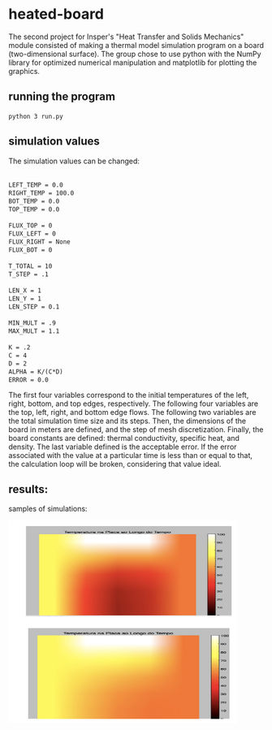 # heated-board

The second project for Insper's "Heat Transfer and Solids Mechanics" module consisted of making a thermal model simulation program on a board (two-dimensional surface). The group chose to use python with the NumPy library for optimized numerical manipulation and matplotlib for plotting the graphics.

## running the program

```
python 3 run.py
```


## simulation values

The simulation values can be changed:

```

LEFT_TEMP = 0.0
RIGHT_TEMP = 100.0
BOT_TEMP = 0.0
TOP_TEMP = 0.0

FLUX_TOP = 0
FLUX_LEFT = 0
FLUX_RIGHT = None
FLUX_BOT = 0

T_TOTAL = 10
T_STEP = .1

LEN_X = 1
LEN_Y = 1
LEN_STEP = 0.1

MIN_MULT = .9
MAX_MULT = 1.1

K = .2
C = 4
D = 2
ALPHA = K/(C*D)
ERROR = 0.0

```

The first four variables correspond to the initial temperatures of the left, right, bottom, and top edges, respectively. The following four variables are the top, left, right, and bottom edge flows. The following two variables are the total simulation time size and its steps. Then, the dimensions of the board in meters are defined, and the step of mesh discretization. Finally, the board constants are defined: thermal conductivity, specific heat, and density. The last variable defined is the acceptable error. If the error associated with the value at a particular time is less than or equal to that, the calculation loop will be broken, considering that value ideal.

## results:

samples of simulations:

<img src="img/img1.png" width="450" height="400">
